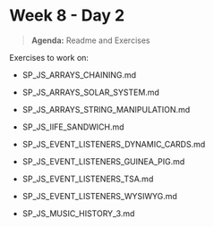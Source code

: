 # Week 8 - Day 2

> **Agenda:** Readme and Exercises

Exercises to work on:
* SP_JS_ARRAYS_CHAINING.md
* SP_JS_ARRAYS_SOLAR_SYSTEM.md
* SP_JS_ARRAYS_STRING_MANIPULATION.md

* SP_JS_IIFE_SANDWICH.md

* SP_JS_EVENT_LISTENERS_DYNAMIC_CARDS.md
* SP_JS_EVENT_LISTENERS_GUINEA_PIG.md
* SP_JS_EVENT_LISTENERS_TSA.md
* SP_JS_EVENT_LISTENERS_WYSIWYG.md

* SP_JS_MUSIC_HISTORY_3.md
